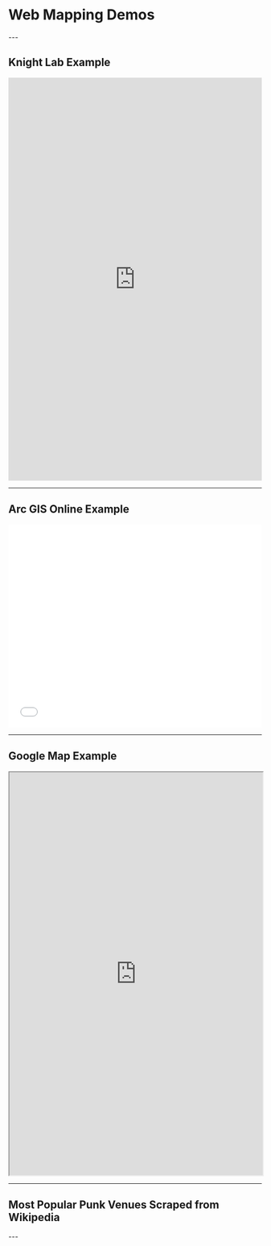 <h1>Web Mapping Demos</h1>
---
<h2>Knight Lab Example</h2>
<iframe src="https://uploads.knightlab.com/storymapjs/cff836af3872ba47e508eac759ac2034/lab1-knight-lab/index.html" frameborder="0" width="100%" height="800"></iframe>

---

<h2>Arc GIS Online Example</h2>
<style>.embed-container {position: relative; padding-bottom: 80%; height: 0; max-width: 100%;} .embed-container iframe, .embed-container object, .embed-container iframe{position: absolute; top: 0; left: 0; width: 100%; height: 100%;} small{position: absolute; z-index: 40; bottom: 0; margin-bottom: -15px;}</style><div class="embed-container"><iframe width="500" height="400" frameborder="0" scrolling="no" marginheight="0" marginwidth="0" title="311_Incidents_Updated" src="//clarku.maps.arcgis.com/apps/Embed/index.html?webmap=08cbf61b34384c31b4fb54a63bf2d133&extent=-72.0274,42.1836,-71.577,42.3432&home=true&zoom=true&previewImage=false&scale=true&search=true&searchextent=true&legendlayers=true&basemap_gallery=true&disable_scroll=true&theme=dark"></iframe></div>

---

<h2>Google Map Example</h2>
<iframe src="https://www.google.com/maps/d/u/0/embed?mid=14lqjMhAZeGmkEyaTb8BKc1f0BaQ" width="100%" height="800"></iframe>

---
<h2>Most Popular Punk Venues Scraped from Wikipedia</h2>
<script src="https://embed.github.com/view/geojson/MVanDenburg92/mvandenburg92.github.io/main/PunkClubs_Wikipedia.geojson?height=1000&width=125%"></script>
---
